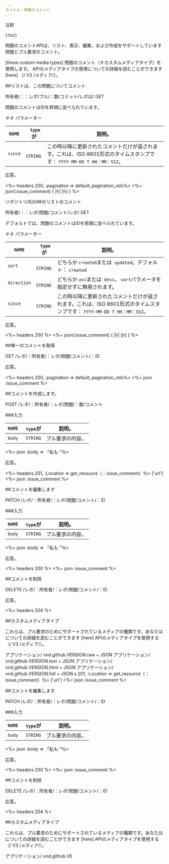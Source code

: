 ```yaml
---
タイトル：問題のコメント
---
```


注釈

{:toc}

問題のコメントAPIは、リスト、表示、編集、および作成をサポートしています
問題とプル要求のコメント。

[these custom media types] 問題のコメント（＃カスタムメディアタイプ）を使用します。
APIのメディアタイプの使用についての詳細を読むことができます
[here] （/ V3 /メディア/）。

##リストは、この問題についてコメント

所有者/：：レポ/プル/：数/コミット/レポは/ GET

問題のコメントはIDを昇順に並べられています。

＃＃ パラメーター

`NAME` |` type`が|説明。
-----|------|--------------
`since` |` STRING` |この時以降に更新されたコメントだけが返されます。これは、ISO 8601形式のタイムスタンプです： `YYYY-MM-DD T HH：MM：SSZ`。

応答。

<%= headers 200, :pagination => default_pagination_rels％>
<%= json(:issue_comment) { |h| [h] } %>

リポジトリ内の##のリストのコメント

所有者/：：レポ/問題/コメント/レポ/ GET

デフォルトでは、問題のコメントはIDを昇順に並べられています。

＃＃ パラメーター

`NAME` |` type`が|説明。
-----|------|--------------
`sort` |` STRING` |どちらか `created`または` updated`。デフォルト： `created`
`direction` |` STRING` |どちらか `asc`または` desc`。 `sort`パラメータを指定せずに無視されます。
`since` |` STRING` |この時以降に更新されたコメントだけが返されます。これは、ISO 8601形式のタイムスタンプです： `YYYY-MM-DD T HH：MM：SSZ`。


応答。

<%= headers 200 %>
<%= json(:issue_comment) { |h| [h] } %>

##単一のコメントを取得

GET /レポ/：所有者/：レポ/問題/コメント/：ID

応答。

<%= headers 200, :pagination => default_pagination_rels％>
<%= json :issue_comment %>

##コメントを作成します。

POST /レポ/：所有者/：レポ/問題/：数/コメント

###入力

`NAME` |` type`が|説明。
-----|------|--------------
`body` |` STRING` |プル要求の内容。


<%= json :body => 「私も "％>

応答。

<%= headers 201, :Location => get_resource（：issue_comment）％> ['url']
<%= json :issue_comment %>

##コメントを編集します

PATCH /レポ/：所有者/：レポ/問題/コメント/：ID

###入力

`NAME` |` type`が|説明。
-----|------|--------------
`body` |` STRING` |プル要求の内容。


<%= json :body => 「私も "％>

応答。

<%= headers 200 %>
<%= json :issue_comment %>

##コメントを削除

DELETE /レポ/：所有者/：レポ/問題/コメント/：ID

応答。

<%= headers 204 %>

##カスタムメディアタイプ

これらは、プル要求のためにサポートされているメディアの種類です。あなたはについての詳細を読むことができます
[here] APIのメディアタイプを使用する（/ V3 /メディア/）。

アプリケーション/ vnd.github.VERSION.raw + JSON
アプリケーション/ vnd.github.VERSION.text + JSON
アプリケーション/ vnd.github.VERSION.html + JSON
アプリケーション/ vnd.github.VERSION.full + JSON
s 201, :Location => get_resource（：issue_comment）％> ['url']
<%= json :issue_comment %>

##コメントを編集します

PATCH /レポ/：所有者/：レポ/問題/コメント/：ID

###入力

`NAME` |` type`が|説明。
-----|------|--------------
`body` |` STRING` |プル要求の内容。


<%= json :body => 「私も "％>

応答。

<%= headers 200 %>
<%= json :issue_comment %>

##コメントを削除

DELETE /レポ/：所有者/：レポ/問題/コメント/：ID

応答。

<%= headers 204 %>

##カスタムメディアタイプ

これらは、プル要求のためにサポートされているメディアの種類です。あなたはについての詳細を読むことができます
[here] APIのメディアタイプを使用する（/ V3 /メディア/）。

アプリケーション/ vnd.github.VE